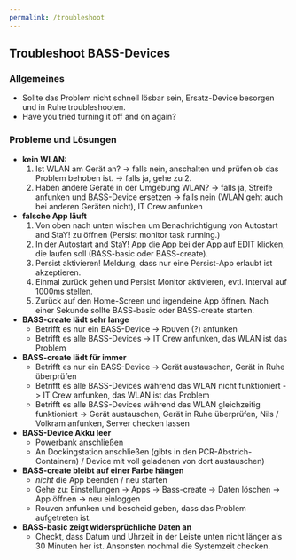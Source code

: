 ```yaml
---
permalink: /troubleshoot
---
```


## Troubleshoot BASS-Devices

### Allgemeines

* Sollte das Problem nicht schnell lösbar sein, Ersatz-Device besorgen und in Ruhe troubleshooten.
* Have you tried turning it off and on again?

### Probleme und Lösungen
 * **kein WLAN:**
	1. Ist WLAN am Gerät an?
		-> falls nein, anschalten und prüfen ob das Problem behoben ist.
		-> falls ja, gehe zu 2.
	2. Haben andere Geräte in der Umgebung WLAN?
		-> falls ja, Streife anfunken und BASS-Device ersetzen
		-> falls nein (WLAN geht auch bei anderen Geräten nicht), IT Crew anfunken
* **falsche App läuft**
	1. Von oben nach unten wischen um Benachrichtigung von Autostart and StaY! zu öffnen (Persist monitor task running.)
	2. In der Autostart and StaY! App die App bei der App auf EDIT klicken, die laufen soll (BASS-basic oder BASS-create).
	3. Persist aktivieren! Meldung, dass nur eine Persist-App erlaubt ist akzeptieren.
	4. Einmal zurück gehen und Persist Monitor aktivieren, evtl. Interval auf 1000ms stellen.
	5. Zurück auf den Home-Screen und irgendeine App öffnen. Nach einer Sekunde sollte BASS-basic oder BASS-create starten.
* **BASS-create lädt sehr lange**
	* Betrifft es nur ein BASS-Device -> Rouven (?) anfunken
	* Betrifft es alle BASS-Devices -> IT Crew anfunken, das WLAN ist das Problem
* **BASS-create lädt für immer**
	* Betrifft es nur ein BASS-Device -> Gerät austauschen, Gerät in Ruhe überprüfen
	* Betrifft es alle BASS-Devices während das WLAN nicht funktioniert -> IT Crew anfunken, das WLAN ist das Problem
	* Betrifft es alle BASS-Devices während das WLAN gleichzeitig funktioniert -> Gerät austauschen, Gerät in Ruhe überprüfen, Nils / Volkram anfunken, Server checken lassen
* **BASS-Device Akku leer**
	* Powerbank anschließen
	* An Dockingstation anschließen (gibts in den PCR-Abstrich-Containern) / Device mit voll geladenen von dort austauschen)
* **BASS-create bleibt auf einer Farbe hängen**
	* _nicht_ die App beenden / neu starten
	* Gehe zu: Einstellungen -> Apps -> Bass-create -> Daten löschen -> App öffnen -> neu einloggen
	* Rouven anfunken und bescheid geben, dass das Problem aufgetreten ist.
* **BASS-basic zeigt widersprüchliche Daten an**
	* Checkt, dass Datum und Uhrzeit in der Leiste unten nicht länger als 30 Minuten her ist. Ansonsten nochmal die Systemzeit checken.
